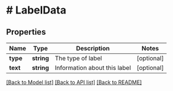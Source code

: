 # # LabelData

## Properties

Name | Type | Description | Notes
------------ | ------------- | ------------- | -------------
**type** | **string** | The type of label | [optional]
**text** | **string** | Information about this label | [optional]

[[Back to Model list]](../../README.md#models) [[Back to API list]](../../README.md#endpoints) [[Back to README]](../../README.md)
